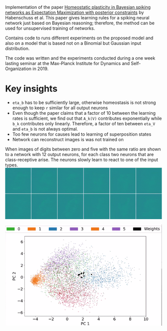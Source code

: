 Implementation of the paper [Homeostatic plasticity in Bayesian spiking networks as Expectation Maximization with posterior constraints](https://papers.nips.cc/paper/4593-homeostatic-plasticity-in-bayesian-spiking-networks-as-expectation-maximization-with-posterior-constraints) by Habenschuss et al. This paper gives learning rules for a spiking neural network just based on Bayesian reasoning; therefore, the method can be used for unsupervised training of networks.

Contains code to runs different experiments on the proposed model and also on a model that is based not on a Binomial but Gaussian input distribution.

The code was written and the experiments conducted during a one week lasting seminar at the Max-Planck Institute for Dynamics and Self-Organization in 2019.

# Key insights
* `eta_b` has to be sufficiently large, otherwise homeostasis is not strong enough to keep `r` similar for all output neurons
* Even though the paper claims that a factor of 10 between the learning rates is sufficient, we find out that `A_k(V)` contributes exponentially while `b_k` contributes only linearly. Therefore, a factor of ten between `eta_V` and `eta_b` is not always optimal.
* Too few neurons for causes lead to learning of superposition states
* Network can reconstruct images is was not trained on

When images of digits between zero and five with the same ratio are shown to a network with 12 output neurons, for each class two neurons that are class-receptive arise. The neurons slowly learn to react to one of the input types.
![Visualization of the learning process](weights.gif)

![Visualization of the learning process](weights_pca.gif)
